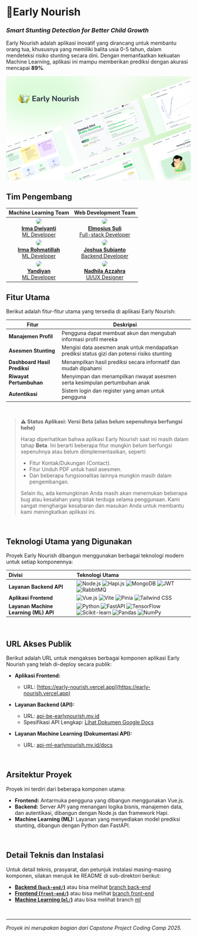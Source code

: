 # 🌾Early Nourish 
### *Smart Stunting Detection for Better Child Growth*

Early Nourish adalah aplikasi inovatif yang dirancang untuk membantu orang tua, khususnya yang memiliki balita usia 0-5 tahun, dalam mendeteksi risiko stunting secara dini. Dengan memanfaatkan kekuatan Machine Learning, aplikasi ini mampu memberikan prediksi dengan akurasi mencapai **89%**.

![Hero Banner](./thumbnail.png)

## Tim Pengembang

<div align="center">
  
| **Machine Learning Team** | **Web Development Team** |
|:---:|:---:|
| <a href="https://github.com/IrmaDwiyanti"><img src="https://github.com/IrmaDwiyanti.png" width="60" style="border-radius: 50%;"/><br/>**Irma Dwiyanti**<br/>ML Developer</a> | <a href="https://github.com/elmosius"><img src="https://github.com/elmosius.png" width="60" style="border-radius: 50%;"/><br/>**Elmosius Suli**<br/>Full-stack Developer</a> |
| <a href="https://github.com/irma3111111"><img src="https://github.com/irma3111111.png" width="60" style="border-radius: 50%;"/><br/>**Irma Rohmatillah**<br/>ML Developer</a> | <a href="https://github.com/JGkwen"><img src="https://github.com/JGkwen.png" width="60" style="border-radius: 50%;"/><br/>**Joshua Subianto**<br/>Backend Developer</a> |
| <a href="https://github.com/spicynoon"><img src="https://github.com/spicynoon.png" width="60" style="border-radius: 50%;"/><br/>**Yandiyan**<br/>ML Developer</a> | <a href="https://github.com/nadhilazz"><img src="https://github.com/nadhilazz.png" width="60" style="border-radius: 50%;"/><br/>**Nadhila Azzahra**<br/>UI/UX Designer</a> |

</div>

## Fitur Utama

Berikut adalah fitur-fitur utama yang tersedia di aplikasi Early Nourish:

| Fitur | Deskripsi | 
|-------|-----------|
| **Manajemen Profil** | Pengguna dapat membuat akun dan mengubah informasi profil mereka | 
| **Asesmen Stunting** | Mengisi data asesmen anak untuk mendapatkan prediksi status gizi dan potensi risiko stunting | 
| **Dashboard Hasil Prediksi** | Menampilkan hasil prediksi secara informatif dan mudah dipahami | 
| **Riwayat Pertumbuhan** | Menyimpan dan menampilkan riwayat asesmen serta kesimpulan pertumbuhan anak | 
| **Autentikasi** | Sistem login dan register yang aman untuk pengguna | 

<br>

> **⚠️ Status Aplikasi: Versi Beta (alias belum sepenuhnya berfungsi hehe)**
>
> Harap diperhatikan bahwa aplikasi Early Nourish saat ini masih dalam tahap **Beta**. Ini berarti beberapa fitur mungkin belum berfungsi sepenuhnya atau belum diimplementasikan, seperti:
> - Fitur Kontak/Dukungan (Contact).
> - Fitur Unduh PDF untuk hasil asesmen.
> - Dan beberapa fungsionalitas lainnya mungkin masih dalam pengembangan.
>
> Selain itu, ada kemungkinan Anda masih akan menemukan beberapa bug atau kesalahan yang tidak terduga selama penggunaan. Kami sangat menghargai kesabaran dan masukan Anda untuk membantu kami meningkatkan aplikasi ini.
> 

<br>

## Teknologi Utama yang Digunakan

Proyek Early Nourish dibangun menggunakan berbagai teknologi modern untuk setiap komponennya:

| Divisi                 | Teknologi Utama                                                                                                                                                                                                                                                                                                                                 |
| :--------------------- | :---------------------------------------------------------------------------------------------------------------------------------------------------------------------------------------------------------------------------------------------------------------------------------------------------------------------------------------------- |
| **Layanan Backend API** | ![Node.js](https://img.shields.io/badge/Node.js-339933?style=flat&logo=nodedotjs&logoColor=white) ![Hapi.js](https://img.shields.io/badge/Hapi.js-00ADD8?style=flat&logo=hapi&logoColor=white) ![MongoDB](https://img.shields.io/badge/MongoDB-47A248?style=flat&logo=mongodb&logoColor=white) ![JWT](https://img.shields.io/badge/JWT-black?style=flat&logo=json-web-tokens) ![RabbitMQ](https://img.shields.io/badge/RabbitMQ-FF6600?style=flat&logo=rabbitmq&logoColor=white) |
| **Aplikasi Frontend** | ![Vue.js](https://img.shields.io/badge/Vue.js-4FC08D?style=flat&logo=vuedotjs&logoColor=white) ![Vite](https://img.shields.io/badge/Vite-646CFF?style=flat&logo=vite&logoColor=white) ![Pinia](https://img.shields.io/badge/Pinia-FF9800?style=flat&logo=pinia&logoColor=white) ![Tailwind CSS](https://img.shields.io/badge/Tailwind_CSS-06B6D4?style=flat&logo=tailwindcss&logoColor=white) |
| **Layanan Machine Learning (ML) API** | ![Python](https://img.shields.io/badge/Python-3776AB?style=flat&logo=python&logoColor=white) ![FastAPI](https://img.shields.io/badge/FastAPI-009688?style=flat&logo=fastapi&logoColor=white) ![TensorFlow](https://img.shields.io/badge/TensorFlow-FF6F00?style=flat&logo=tensorflow&logoColor=white) ![Scikit-learn](https://img.shields.io/badge/scikit--learn-F7931E?style=flat&logo=scikit-learn&logoColor=white) ![Pandas](https://img.shields.io/badge/Pandas-150458?style=flat&logo=pandas&logoColor=white) ![NumPy](https://img.shields.io/badge/NumPy-013243?style=flat&logo=numpy&logoColor=white) |


<br>

## URL Akses Publik

Berikut adalah URL untuk mengakses berbagai komponen aplikasi Early Nourish yang telah di-deploy secara publik:

- **Aplikasi Frontend:**
  - URL: [https://early-nourish.vercel.app](https://early-nourish.vercel.app)

- **Layanan Backend (API):**
  - URL: [api-be-earlynourish.my.id](https://api-be-earlynourish.my.id/)
  - Spesifikasi API Lengkap: [Lihat Dokumen Google Docs](https://docs.google.com/document/d/e/2PACX-1vT-Xnj15juPZrIf6XIM5KhnbTWI0JfqC1B8D7FWT38mNl9kzC6qESgTvN0AHyp_m7HQJlsJaLMJoK-J/pub)

- **Layanan Machine Learning (Dokumentasi API):**
  - URL: [api-ml-earlynourish.my.id/docs](https://api-ml-earlynourish.my.id/)

<br>

## Arsitektur Proyek

Proyek ini terdiri dari beberapa komponen utama:

- **Frontend:** Antarmuka pengguna yang dibangun menggunakan Vue.js.
- **Backend:** Server API yang menangani logika bisnis, manajemen data, dan autentikasi, dibangun dengan Node.js dan framework Hapi.
- **Machine Learning (ML):** Layanan yang menyediakan model prediksi stunting, dibangun dengan Python dan FastAPI.

<br>

## Detail Teknis dan Instalasi

Untuk detail teknis, prasyarat, dan petunjuk instalasi masing-masing komponen, silakan merujuk ke README di sub-direktori berikut:

- [**Backend (`back-end/`)**](./back-end/README.md) atau bisa melihat [branch back-end](https://github.com/Elmosius/EarlyNourish/tree/back-end)
- [**Frontend (`front-end/`)**](./front-end/README.md) atau bisa melihat [branch front-end](https://github.com/Elmosius/EarlyNourish/tree/front-end)
- [**Machine Learning (`ml/`)**](./ml/README.md) atau bisa melihat branch [ml](https://github.com/Elmosius/EarlyNourish/tree/ml)

<br>

---
*Proyek ini merupakan bagian dari Capstone Project Coding Camp 2025.*

